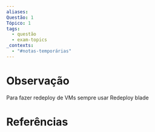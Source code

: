 ```yaml
---
aliases: 
Questão: 1
Tópico: 1
tags:
  - questão
  - exam-topics
_contexts:
  - "#notas-temporárias"
---
```


# Observação
Para fazer redeploy de VMs sempre usar Redeploy blade

# Referências 

